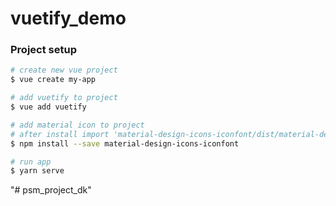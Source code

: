 # vuetify_demo

### Project setup

``` bash
# create new vue project 
$ vue create my-app

# add vuetify to project 
$ vue add vuetify

# add material icon to project 
# after install import 'material-design-icons-iconfont/dist/material-design-icons.css' in main.js; 
$ npm install --save material-design-icons-iconfont

# run app
$ yarn serve 

```
"# psm_project_dk" 
